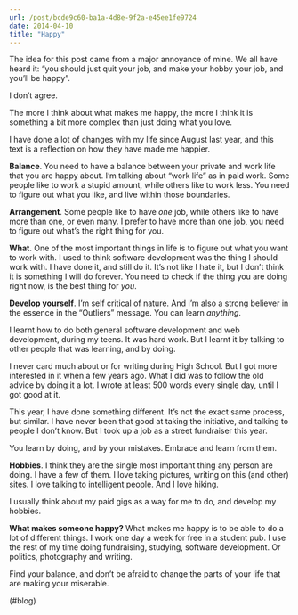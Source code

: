 ```yaml
---
url: /post/bcde9c60-ba1a-4d8e-9f2a-e45ee1fe9724
date: 2014-04-10
title: "Happy"
---
```


The idea for this post came from a major annoyance of mine. We all have heard it: &#8220;you should just quit your job, and make your hobby your job, and you&#8217;ll be happy&#8221;.



I don&#8217;t agree.



The more I think about what makes me happy, the more I think it is something a bit more complex than just doing what you love.



I have done a lot of changes with my life since August last year, and this text is a reflection on how they have made me happier.



**Balance**. You need to have a balance between your private and work life that you are happy about. I&#8217;m talking about &#8220;work life&#8221; as in paid work. Some people like to work a stupid amount, while others like to work less. You need to figure out what you like, and live within those boundaries.



**Arrangement**. Some people like to have _one_ job, while others like to have more than one, or even many. I prefer to have more than one job, you need to figure out what&#8217;s the right thing for you.



**What**. One of the most important things in life is to figure out what you want to work with. I used to think software development was the thing I should work with. I have done it, and still do it. It&#8217;s not like I hate it, but I don&#8217;t think it is something I will do forever. You need to check if the thing you are doing right now, is the best thing for _you_.



**Develop yourself**. I&#8217;m self critical of nature. And I&#8217;m also a strong believer in the essence in the &#8220;Outliers&#8221; message. You can learn _anything_.



I learnt how to do both general software development and web development, during my teens. It was hard work. But I learnt it by talking to other people that was learning, and by doing.



I never card much about or for writing during High School. But I got more interested in it when a few years ago. What I did was to follow the old advice by doing it a lot. I wrote at least 500 words every single day, until I got good at it.



This year, I have done something different. It&#8217;s not the exact same process, but similar. I have never been that good at taking the initiative, and talking to people I don&#8217;t know. But I took up a job as a street fundraiser this year.



You learn by doing, and by your mistakes. Embrace and learn from them.



**Hobbies**. I think they are the single most important thing any person are doing. I have a few of them. I love taking pictures, writing on this (and other) sites. I love talking to intelligent people. And I love hiking.



I usually think about my paid gigs as a way for me to do, and develop my hobbies.



**What makes someone happy?** What makes me happy is to be able to do a lot of different things. I work one day a week for free in a student pub. I use the rest of my time doing fundraising, studying, software development. Or politics, photography and writing.



Find your balance, and don&#8217;t be afraid to change the parts of your life that are making your miserable.



(#blog)